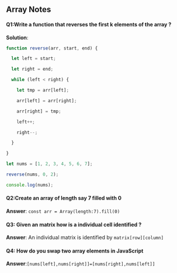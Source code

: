 ## Array Notes

#### Q1:Write a function that reverses the first k elements of the array ? 

**Solution**:

```js
function reverse(arr, start, end) {

  let left = start;

  let right = end;

  while (left < right) {

    let tmp = arr[left];

    arr[left] = arr[right];

    arr[right] = tmp;

    left++;

    right--;

  }

}

let nums = [1, 2, 3, 4, 5, 6, 7];

reverse(nums, 0, 2);

console.log(nums);
```

#### Q2:Create an array of length say 7 filled with 0 

**Answer**: `const arr = Array(length:7).fill(0)` 

#### Q3: Given an matrix how is a individual cell identified ? 

**Answer**: An individual matrix is identified by `matrix[row][column]`

#### Q4: How do you swap two array elements  in JavaScript

**Answer**:`[nums[left],nums[right]]=[nums[right],nums[left]]`
